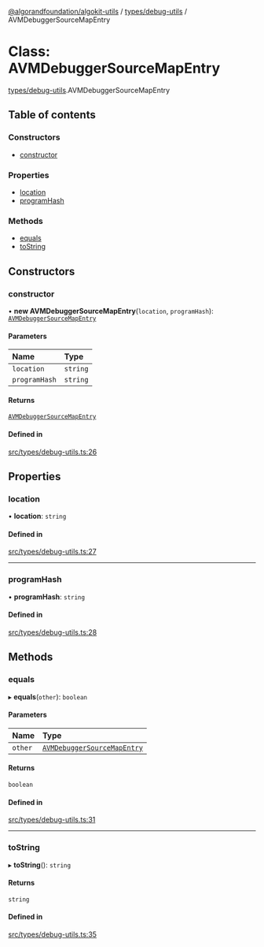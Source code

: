 [@algorandfoundation/algokit-utils](../README.md) / [types/debug-utils](../modules/types_debug_utils.md) / AVMDebuggerSourceMapEntry

# Class: AVMDebuggerSourceMapEntry

[types/debug-utils](../modules/types_debug_utils.md).AVMDebuggerSourceMapEntry

## Table of contents

### Constructors

- [constructor](types_debug_utils.AVMDebuggerSourceMapEntry.md#constructor)

### Properties

- [location](types_debug_utils.AVMDebuggerSourceMapEntry.md#location)
- [programHash](types_debug_utils.AVMDebuggerSourceMapEntry.md#programhash)

### Methods

- [equals](types_debug_utils.AVMDebuggerSourceMapEntry.md#equals)
- [toString](types_debug_utils.AVMDebuggerSourceMapEntry.md#tostring)

## Constructors

### constructor

• **new AVMDebuggerSourceMapEntry**(`location`, `programHash`): [`AVMDebuggerSourceMapEntry`](types_debug_utils.AVMDebuggerSourceMapEntry.md)

#### Parameters

| Name | Type |
| :------ | :------ |
| `location` | `string` |
| `programHash` | `string` |

#### Returns

[`AVMDebuggerSourceMapEntry`](types_debug_utils.AVMDebuggerSourceMapEntry.md)

#### Defined in

[src/types/debug-utils.ts:26](https://github.com/algorandfoundation/algokit-utils-ts/blob/main/src/types/debug-utils.ts#L26)

## Properties

### location

• **location**: `string`

#### Defined in

[src/types/debug-utils.ts:27](https://github.com/algorandfoundation/algokit-utils-ts/blob/main/src/types/debug-utils.ts#L27)

___

### programHash

• **programHash**: `string`

#### Defined in

[src/types/debug-utils.ts:28](https://github.com/algorandfoundation/algokit-utils-ts/blob/main/src/types/debug-utils.ts#L28)

## Methods

### equals

▸ **equals**(`other`): `boolean`

#### Parameters

| Name | Type |
| :------ | :------ |
| `other` | [`AVMDebuggerSourceMapEntry`](types_debug_utils.AVMDebuggerSourceMapEntry.md) |

#### Returns

`boolean`

#### Defined in

[src/types/debug-utils.ts:31](https://github.com/algorandfoundation/algokit-utils-ts/blob/main/src/types/debug-utils.ts#L31)

___

### toString

▸ **toString**(): `string`

#### Returns

`string`

#### Defined in

[src/types/debug-utils.ts:35](https://github.com/algorandfoundation/algokit-utils-ts/blob/main/src/types/debug-utils.ts#L35)
